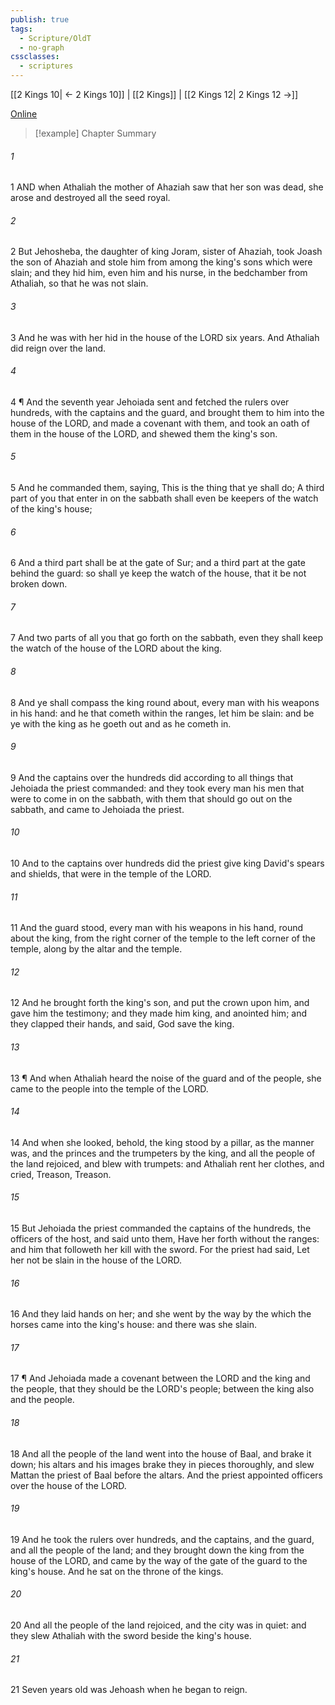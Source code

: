 ```yaml
---
publish: true
tags:
  - Scripture/OldT
  - no-graph
cssclasses:
  - scriptures
---
```

[[2 Kings 10| ← 2 Kings 10]] | [[2 Kings]] | [[2 Kings 12| 2 Kings 12 →]]

[Online](https://churchofjesuschrist.org/study/scriptures/ot/2-kgs/11?lang=eng)

>[!example] Chapter Summary
>
###### 1
1 AND when Athaliah the mother of Ahaziah saw that her son was dead, she arose and destroyed all the seed royal.
###### 2
2 But Jehosheba, the daughter of king Joram, sister of Ahaziah, took Joash the son of Ahaziah and stole him from among the king's sons which were slain; and they hid him, even him and his nurse, in the bedchamber from Athaliah, so that he was not slain.
###### 3
3 And he was with her hid in the house of the LORD six years.  And Athaliah did reign over the land.
###### 4
4 ¶ And the seventh year Jehoiada sent and fetched the rulers over hundreds, with the captains and the guard, and brought them to him into the house of the LORD, and made a covenant with them, and took an oath of them in the house of the LORD, and shewed them the king's son.
###### 5
5 And he commanded them, saying, This is the thing that ye shall do; A third part of you that enter in on the sabbath shall even be keepers of the watch of the king's house;
###### 6
6 And a third part shall be at the gate of Sur; and a third part at the gate behind the guard: so shall ye keep the watch of the house, that it be not broken down.
###### 7
7 And two parts of all you that go forth on the sabbath, even they shall keep the watch of the house of the LORD about the king.
###### 8
8 And ye shall compass the king round about, every man with his weapons in his hand: and he that cometh within the ranges, let him be slain: and be ye with the king as he goeth out and as he cometh in.
###### 9
9 And the captains over the hundreds did according to all things that Jehoiada the priest commanded: and they took every man his men that were to come in on the sabbath, with them that should go out on the sabbath, and came to Jehoiada the priest.
###### 10
10 And to the captains over hundreds did the priest give king David's spears and shields, that were in the temple of the LORD.
###### 11
11 And the guard stood, every man with his weapons in his hand, round about the king, from the right corner of the temple to the left corner of the temple, along by the altar and the temple.
###### 12
12 And he brought forth the king's son, and put the crown upon him, and gave him the testimony; and they made him king, and anointed him; and they clapped their hands, and said, God save the king.
###### 13
13 ¶ And when Athaliah heard the noise of the guard and of the people, she came to the people into the temple of the LORD.
###### 14
14 And when she looked, behold, the king stood by a pillar, as the manner was, and the princes and the trumpeters by the king, and all the people of the land rejoiced, and blew with trumpets: and Athaliah rent her clothes, and cried, Treason, Treason.
###### 15
15 But Jehoiada the priest commanded the captains of the hundreds, the officers of the host, and said unto them, Have her forth without the ranges: and him that followeth her kill with the sword.  For the priest had said, Let her not be slain in the house of the LORD.
###### 16
16 And they laid hands on her; and she went by the way by the which the horses came into the king's house: and there was she slain.
###### 17
17 ¶ And Jehoiada made a covenant between the LORD and the king and the people, that they should be the LORD's people; between the king also and the people.
###### 18
18 And all the people of the land went into the house of Baal, and brake it down; his altars and his images brake they in pieces thoroughly, and slew Mattan the priest of Baal before the altars.  And the priest appointed officers over the house of the LORD.
###### 19
19 And he took the rulers over hundreds, and the captains, and the guard, and all the people of the land; and they brought down the king from the house of the LORD, and came by the way of the gate of the guard to the king's house.  And he sat on the throne of the kings.
###### 20
20 And all the people of the land rejoiced, and the city was in quiet: and they slew Athaliah with the sword beside the king's house.
###### 21
21 Seven years old was Jehoash when he began to reign.



